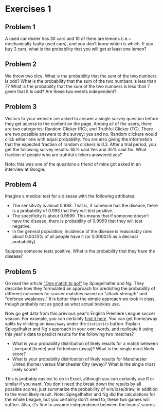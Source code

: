 # Exercises 1


## Problem 1

A used car dealer has 30 cars and 10 of them are lemons (i.e.~ mechanically faulty used cars), and you don't know which is which. If you buy 3 cars, what is the probability that you will get at least one lemon?


## Problem 2

We throw two dice. What is the probability that the sum of the two numbers is odd? What is the probability that the sum of the two numbers is less than 7? What is the probability that the sum of the two numbers is less than 7 given that it is odd? Are these two events independent?

## Problem 3

Visitors to your website are asked to answer a single survey question before they get access to the content on the page. Among all of the users, there are two categories: Random Clicker (RC), and Truthful Clicker (TC). There are two possible answers to the survey: yes and no. Random clickers would click either one with equal probability. You are also giving the information that the expected fraction of random clickers is 0.3.  After a trial period, you get the following survey results: 65% said Yes and 35% said No.   What fraction of people who are truthful clickers answered yes?

Note: this was one of the questions a friend of mine got asked in an interview at Google.  

## Problem 4

Imagine a medical test for a disease with the following  attributes:  
- The sensitivity is about 0.993. That is, if someone has the disease, there is a probability of 0.993 that they will test positive.  
- The specificity is about 0.9999. This means that if someone doesn't have the disease, there is probability of 0.9999 that they will test negative.  
- In the general population, incidence of the disease is reasonably rare: about 0.0025% of all people have it (or 0.000025 as a decimal probability).  

Suppose someone tests positive. What is the probability that they have the disease? 


## Problem 5  

Go read the article ["One match to go!"](http://faculty.chicagobooth.edu/nicholas.polson/teaching/41000/speigelhalter-epl.pdf) by Spiegelhalter and Ng.  They describe how they formulated an approach for predicting the probability of different outcomes for soccer matches based on "attack strength" and "defense weakness."  It is better than the simple approach we took in class, though probably not as good as what actual bookies use.

Now go get data from this previous year's English Premiere League soccer season.  For example, you can certainly [find it here](http://www.soccerstats.com/latest.asp?league=england).  You can get home/away splits by clicking on `Home/Away` under the `Statistics` button.   Explain Spiegelhalter and Ng's approach in your own words, and replicate it using this year's data to predict results for the following two matches?  
- What is your probability distribution of likely results for a match between Liverpool (home) and Tottenham (away)?   What is the single most likely score?  
- What is your probability distribution of likely results for Manchester United (home) versus Manchester City (away)?  What is the single most likely score? 

This is probably easiest to do in Excel, although you can certainly use R or similar if you want.  You don't need the break down the results by all possible scores; just summarize the probability of win/lose/draw, in addition to the most likely result.  Note: Spiegelhalter and Ng did the calculations for the whole League, but you certainly don't need to; these two games will suffice.  Also, it's fine to assume independence between the teams' scores.

